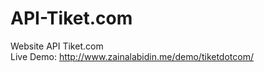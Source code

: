 API-Tiket.com
=============

Website API Tiket.com<br />
Live Demo: http://www.zainalabidin.me/demo/tiketdotcom/
